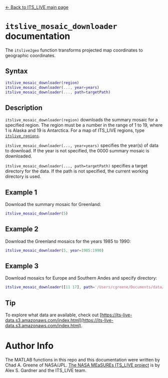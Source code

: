 [&larr; Back to ITS\_LIVE main page](../README.md)

# `itslive_mosaic_downloader` documentation
The `itslive2geo` function transforms projected map coordinates to geographic coordinates. 

## Syntax

```matlab
itslive_mosaic_downloader(region)
itslive_mosaic_downloader(..., year=years)
itslive_mosaic_downloader(..., path=targetPath)
```

## Description 

`itslive_mosaic_downloader(region)` downloads the summary mosaic for a specified region. The region must be a number in the range of 1 to 19, where 1 is Alaska and 19 is Antarctica. For a map of ITS\_LIVE regions, type [`itslive_regions`](itslive_regions_documentation.md). 

`itslive_mosaic_downloader(..., year=years)` specifies the year(s) of data to download. If the year is not specified, the 0000 summary mosaic is downloaded. 

`itslive_mosaic_downloader(..., path=targetPath)` specifies a target directory for the data. If the path is not specified, the current working directory is used. 

## Example 1
Download the summary mosaic for Greenland: 

```matlab
itslive_mosaic_downloader(5)
```

## Example 2 
Download the Greenland mosaics for the years 1985 to 1990: 

```matlab
itslive_mosaic_downloader(5, year=1985:1990) 
```

## Example 3
Download mosaics for Europe and Southern Andes and specify directory:

```matlab
itslive_mosaic_downloader([11 17], path='/Users/cgreene/Documents/data/ITS_LIVE') 
```

## Tip
To explore what data are available, check out [https://its-live-data.s3.amazonaws.com/index.html](https://its-live-data.s3.amazonaws.com/index.html).  

# Author Info
The MATLAB functions in this repo and this documentation were written by Chad A. Greene of NASA/JPL. [The NASA MEaSUREs ITS\_LIVE project](https://its-live.jpl.nasa.gov/) is by Alex S. Gardner and the ITS\_LIVE team. 

